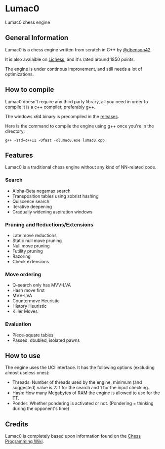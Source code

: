 # Lumac0
Lumac0 chess engine

## General Information
Lumac0 is a chess engine written from scratch in C++ by [@dbenson42](https://github.com/dbenson42).

It is also avalaible on [Lichess](https://lichess.org/@/Lumac0), and it's rated around 1850 points.

The engine is under continous improvement, and still needs a lot of optimizations.

## How to compile
Lumac0 doesn't require any third party library, all you need in order to compile it is a c++ compiler, preferably g++.

The windows x64 binary is precompiled in the [releases](https://github.com/dbenson42/Lumac0/releases).

Here is the command to compile the engine using g++ once you're in the directory:

```
g++ -std=c++11 -Ofast -olumac0.exe lumac0.cpp
```

## Features
Lumac0 is a traditional chess engine without any kind of NN-related code.

### Search
 - Alpha-Beta negamax search
 - Transposition tables using zobrist hashing
 - Quiscence search
 - Iterative deepening
 - Gradually widening aspiration windows

### Pruning and Reductions/Extensions
 - Late move reductions
 - Static null move pruning
 - Null move pruning
 - Futility pruning
 - Razoring
 - Check extensions

### Move ordering
 - Q-search only has MVV-LVA
 - Hash move first
 - MVV-LVA
 - Countermove Heuristic
 - History Heuristic
 - Killer Moves

### Evaluation
 - Piece-square tables
 - Passed, doubled, isolated pawns

## How to use
The engine uses the UCI interface.
It has the following options (excluding almost useless ones):

 - Threads: Number of threads used by the engine, minimum (and suggested) value is 2: 1 for the search and 1 for the input checking.
 - Hash: How many Megabytes of RAM the engine is allowed to use for the TT.
 - Ponder: Whether pondering is activated or not. (Pondering = thinking during the opponent's time)

## Credits
Lumac0 is completely based upon information found on the [Chess Programming Wiki](https://www.chessprogramming.org).

